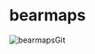 # bearmaps

![bearmapsGit](https://user-images.githubusercontent.com/15646850/105250877-57d37b00-5b2f-11eb-89f4-ec586de017fc.gif)
